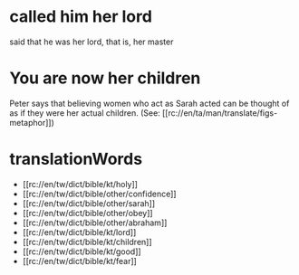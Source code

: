 # called him her lord

said that he was her lord, that is, her master

# You are now her children

Peter says that believing women who act as Sarah acted can be thought of as if they were her actual children. (See: [[rc://en/ta/man/translate/figs-metaphor]])

# translationWords

* [[rc://en/tw/dict/bible/kt/holy]]
* [[rc://en/tw/dict/bible/other/confidence]]
* [[rc://en/tw/dict/bible/other/sarah]]
* [[rc://en/tw/dict/bible/other/obey]]
* [[rc://en/tw/dict/bible/other/abraham]]
* [[rc://en/tw/dict/bible/kt/lord]]
* [[rc://en/tw/dict/bible/kt/children]]
* [[rc://en/tw/dict/bible/kt/good]]
* [[rc://en/tw/dict/bible/kt/fear]]
